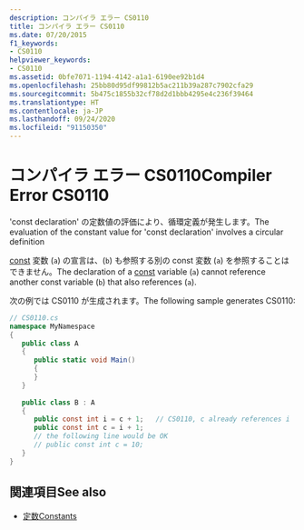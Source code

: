 ```yaml
---
description: コンパイラ エラー CS0110
title: コンパイラ エラー CS0110
ms.date: 07/20/2015
f1_keywords:
- CS0110
helpviewer_keywords:
- CS0110
ms.assetid: 0bfe7071-1194-4142-a1a1-6190ee92b1d4
ms.openlocfilehash: 25bb80d95df99812b5ac211b39a287c7902cfa29
ms.sourcegitcommit: 5b475c1855b32cf78d2d1bbb4295e4c236f39464
ms.translationtype: HT
ms.contentlocale: ja-JP
ms.lasthandoff: 09/24/2020
ms.locfileid: "91150350"
---
```

# <a name="compiler-error-cs0110"></a><span data-ttu-id="67518-103">コンパイラ エラー CS0110</span><span class="sxs-lookup"><span data-stu-id="67518-103">Compiler Error CS0110</span></span>

<span data-ttu-id="67518-104">'const declaration' の定数値の評価により、循環定義が発生します。</span><span class="sxs-lookup"><span data-stu-id="67518-104">The evaluation of the constant value for 'const declaration' involves a circular definition</span></span>  
  
 <span data-ttu-id="67518-105">[const](../language-reference/keywords/const.md) 変数 (`a`) の宣言は、(`b`) も参照する別の const 変数 (`a`) を参照することはできません。</span><span class="sxs-lookup"><span data-stu-id="67518-105">The declaration of a [const](../language-reference/keywords/const.md) variable (`a`) cannot reference another const variable (`b`) that also references (`a`).</span></span>  
  
 <span data-ttu-id="67518-106">次の例では CS0110 が生成されます。</span><span class="sxs-lookup"><span data-stu-id="67518-106">The following sample generates CS0110:</span></span>  
  
```csharp  
// CS0110.cs  
namespace MyNamespace  
{  
   public class A  
   {  
      public static void Main()  
      {  
      }  
   }  
  
   public class B : A  
   {  
      public const int i = c + 1;   // CS0110, c already references i  
      public const int c = i + 1;  
      // the following line would be OK  
      // public const int c = 10;  
   }  
}  
```  
  
## <a name="see-also"></a><span data-ttu-id="67518-107">関連項目</span><span class="sxs-lookup"><span data-stu-id="67518-107">See also</span></span>

- [<span data-ttu-id="67518-108">定数</span><span class="sxs-lookup"><span data-stu-id="67518-108">Constants</span></span>](../programming-guide/classes-and-structs/constants.md)
